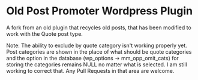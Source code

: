 # Old Post Promoter Wordpress Plugin

A fork from an old plugin that recycles old posts, that has been modified to work with the Quote post type.

Note: The ability to exclude by quote category isn't working properly yet. Post categories are shown in the place of what should be quote categories and the option in the database (wp_options -> mm_opp_omit_cats) for storing the categories remains NULL no matter what is selected. I am still working to correct that. Any Pull Requests in that area are welcome.
